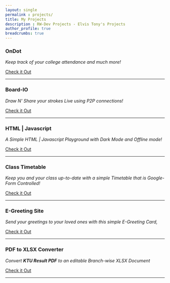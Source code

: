 ```yaml
---
layout: single
permalink : projects/
title: My Projects
description : RW-Dev Projects - Elvis Tony's Projects
author_profile: true
breadcrumbs: true
---
```


### OnDot
_Keep track of your college attendance and much more!_
<div class="text-right">
    <a href="#on-dot" class="btn--warning btn">Check it Out</a>
</div>
<hr>

### Board-IO
_Draw N' Share your strokes Live using P2P connections!_
<div class="text-right">
    <a href="/board-io/" class="btn--success btn">Check it Out</a>
</div>
<hr>

### HTML | Javascript
_A Simple HTML | Javascript Playground with Dark Mode and Offline mode!_
<div class="text-right">
    <a href="/js-env/" class="btn--danger btn">Check it Out</a>
</div>
<hr>

### Class Timetable
_Keep you and your class up-to-date with a simple Timetable that is Google-Form Controlled!_
<div class="text-right">
    <a href="/time-table/" class="btn--success btn">Check it Out</a>
</div>
<hr>

### E-Greeting Site
_Send your greetings to your loved ones with this simple E-Greeting Card,_
<div class="text-right">
    <a href="/greet/" class="btn--warning btn">Check it Out</a>
</div>
<hr>

### PDF to XLSX Converter
_Convert **KTU Result PDF** to an editable Branch-wise XLSX Document_
<div class="text-right">
    <a href="#pdf-to-xlsx" class="btn--danger btn">Check it Out</a>
</div>
<hr>